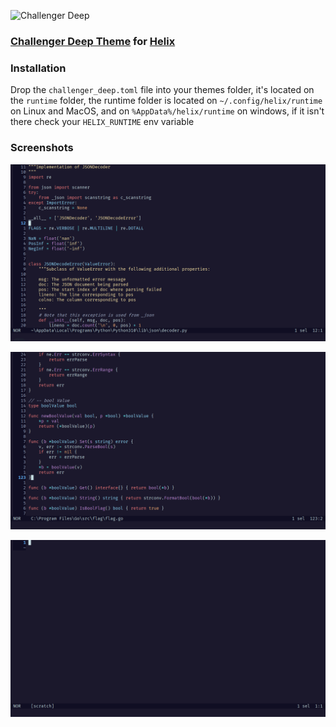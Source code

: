 ![Challenger Deep](https://challenger-deep-theme.github.io/images/logo.png)

### [Challenger Deep Theme](https://challenger-deep-theme.github.io/) for [Helix](https://github.com/helix-editor/helix)

### Installation
Drop the `challenger_deep.toml` file into your themes folder, it's located on the `runtime` folder,
the runtime folder is located on `~/.config/helix/runtime` on Linux and MacOS, and on `%AppData%/helix/runtime` on windows,
if it isn't there check your `HELIX_RUNTIME` env variable

### Screenshots

![python](./screenshots/python.png)

![golang](./screenshots/golang.png)

![empty buffer](./screenshots/empty_buffer.png)
